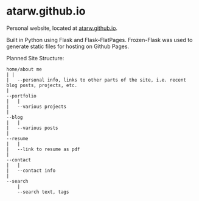 # atarw.github.io
Personal website, located at [atarw.github.io](http://atarw.github.io/).

Built in Python using Flask and Flask-FlatPages. Frozen-Flask was used to generate static files for hosting on Github Pages.

Planned Site Structure:

```
home/about me
| |
|	--personal info, links to other parts of the site, i.e. recent blog posts, projects, etc.
|
--portfolio
|	|
|	--various projects
|
--blog
|	|
|	--various posts
|
--resume
|	|
|	--link to resume as pdf
|
--contact
|	|
|	--contact info
|
--search
	|
	--search text, tags
```
